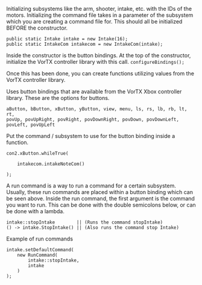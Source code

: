 Initializing subsystems like the arm, shooter, intake, etc. with the IDs of the motors. Initializing the command file takes in a parameter of the subsystem which you are creating a command file for. This should all be initialized BEFORE the constructor. 
```Ex:
public static Intake intake = new Intake(16);
public static IntakeCom intakecom = new IntakeCom(intake);
```

Inside the constructor is the button bindings. At the top of the constructor, initialize the VorTX controller library with this call.
`configureBindings();`

Once this has been done, you can create functions utilizing values from the VorTX controller library.

Uses button bindings that are available from the VorTX Xbox controller library. These are the options for buttons.
```
aButton, bButton, xButton, yButton, view, menu, ls, rs, lb, rb, lt, rt,
povUp, povUpRight, povRight, povDownRight, povDown, povDownLeft, povLeft, povUpLeft
```

Put the command / subsystem to use for the button binding inside a function. 
```Ex:
con2.xButton.whileTrue(

	intakecom.intakeNoteCom()

);
```

A run command is a way to run a command for a certain subsystem. Usually, these run commands are placed within a button binding which can be seen above. Inside the run command, the first argument is the command you want to run. This can be done with the double semicolons below, or can be done with a lambda.

```Ex:
intake::stopIntake        || (Runs the command stopIntake)
() -> intake.StopIntake() || (Also runs the command stop Intake)
```

Example of run commands 
```Ex:
intake.setDefaultCommand(
	new RunCommand(
		intake::stopIntake,
		intake
	)
);
```
